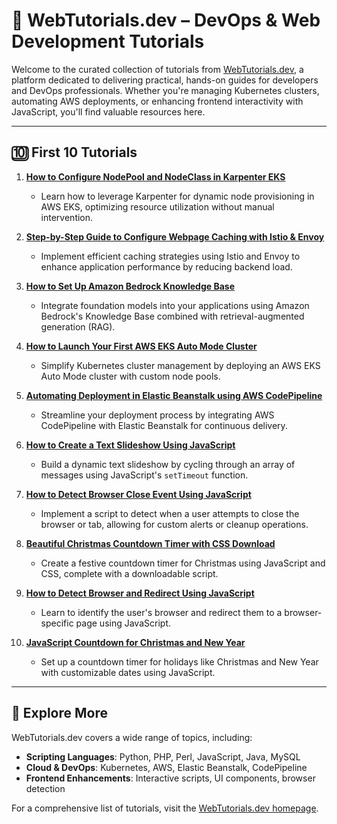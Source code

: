 # 📘 WebTutorials.dev – DevOps & Web Development Tutorials

Welcome to the curated collection of tutorials from [WebTutorials.dev](https://webtutorials.dev), a platform dedicated to delivering practical, hands-on guides for developers and DevOps professionals. Whether you're managing Kubernetes clusters, automating AWS deployments, or enhancing frontend interactivity with JavaScript, you'll find valuable resources here.

---

## 🔟 First 10 Tutorials

1. **[How to Configure NodePool and NodeClass in Karpenter EKS](https://webtutorials.dev/how-to-scale-nodes-using-karpenter-kubernetes-eks-aws/)**
   - Learn how to leverage Karpenter for dynamic node provisioning in AWS EKS, optimizing resource utilization without manual intervention.

2. **[Step-by-Step Guide to Configure Webpage Caching with Istio & Envoy](https://webtutorials.dev/guide-to-configure-caching-with-istio-envoy-in-kubernetes/)**
   - Implement efficient caching strategies using Istio and Envoy to enhance application performance by reducing backend load.

3. **[How to Set Up Amazon Bedrock Knowledge Base](https://webtutorials.dev/how-to-setup-amazon-bedrock-knowledge-base-and-rag/)**
   - Integrate foundation models into your applications using Amazon Bedrock's Knowledge Base combined with retrieval-augmented generation (RAG).

4. **[How to Launch Your First AWS EKS Auto Mode Cluster](https://webtutorials.dev/launch-aws-eks-auto-mode-cluster-custom-nodepool/)**
   - Simplify Kubernetes cluster management by deploying an AWS EKS Auto Mode cluster with custom node pools.

5. **[Automating Deployment in Elastic Beanstalk using AWS CodePipeline](https://webtutorials.dev/automating-deployment-in-elastic-beanstalk-using-aws-codepipeline/)**
   - Streamline your deployment process by integrating AWS CodePipeline with Elastic Beanstalk for continuous delivery.

6. **[How to Create a Text Slideshow Using JavaScript](https://webtutorials.dev/how-to-create-text-slideshow-using-javascript/)**
   - Build a dynamic text slideshow by cycling through an array of messages using JavaScript's `setTimeout` function.

7. **[How to Detect Browser Close Event Using JavaScript](https://webtutorials.dev/how-to-detect-browser-close-event-using-javascript/)**
   - Implement a script to detect when a user attempts to close the browser or tab, allowing for custom alerts or cleanup operations.

8. **[Beautiful Christmas Countdown Timer with CSS Download](https://webtutorials.dev/beautiful-countdown-script-using-javascript-css-christmas/)**
   - Create a festive countdown timer for Christmas using JavaScript and CSS, complete with a downloadable script.

9. **[How to Detect Browser and Redirect Using JavaScript](https://webtutorials.dev/how-to-detect-browser-and-redirect-using-javascript/)**
   - Learn to identify the user's browser and redirect them to a browser-specific page using JavaScript.

10. **[JavaScript Countdown for Christmas and New Year](https://webtutorials.dev/javascript-countdown-for-christmas-and-newyear/)**
    - Set up a countdown timer for holidays like Christmas and New Year with customizable dates using JavaScript.

---

## 🧭 Explore More

WebTutorials.dev covers a wide range of topics, including:

- **Scripting Languages**: Python, PHP, Perl, JavaScript, Java, MySQL
- **Cloud & DevOps**: Kubernetes, AWS, Elastic Beanstalk, CodePipeline
- **Frontend Enhancements**: Interactive scripts, UI components, browser detection

For a comprehensive list of tutorials, visit the [WebTutorials.dev homepage](https://webtutorials.dev).
